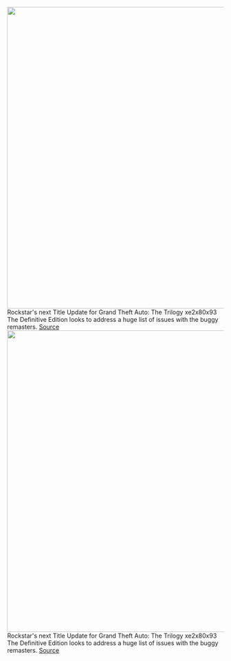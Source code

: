 <img src='https://cdn.vox-cdn.com/thumbor/eT85T6o8UJBWuYNWfM16K0e33_0=/0x0:1920x1080/1200x800/filters:focal(807x387:1113x693)/cdn.vox-cdn.com/uploads/chorus_image/image/70210327/afa2de9642866521f4d2.0.jpeg' width='700px' /><br/>
Rockstar's next Title Update for Grand Theft Auto: The Trilogy xe2x80x93 The Definitive Edition looks to address a huge list of issues with the buggy remasters.
<a href='https://www.theverge.com/2021/11/30/22809948/gta-trilogy-patch-title-update-1-03-fixes-spelling-errors-rain-cjs-face'> Source <a/><img src='https://cdn.vox-cdn.com/thumbor/eT85T6o8UJBWuYNWfM16K0e33_0=/0x0:1920x1080/1200x800/filters:focal(807x387:1113x693)/cdn.vox-cdn.com/uploads/chorus_image/image/70210327/afa2de9642866521f4d2.0.jpeg' width='700px' /><br/>
Rockstar's next Title Update for Grand Theft Auto: The Trilogy xe2x80x93 The Definitive Edition looks to address a huge list of issues with the buggy remasters.
<a href='https://www.theverge.com/2021/11/30/22809948/gta-trilogy-patch-title-update-1-03-fixes-spelling-errors-rain-cjs-face'> Source <a/>